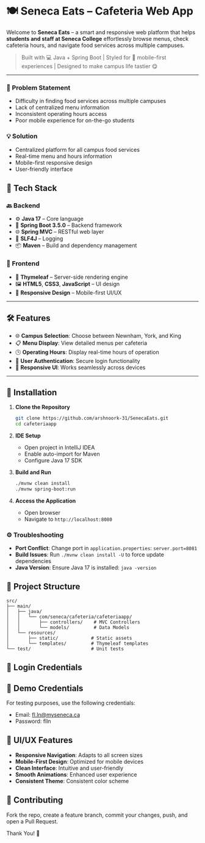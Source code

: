 # 🍽️ Seneca Eats – Cafeteria Web App

Welcome to **Seneca Eats** – a smart and responsive web platform that helps **students and staff at Seneca College** effortlessly browse menus, check cafeteria hours, and navigate food services across multiple campuses.

> Built with 💻 Java + Spring Boot | Styled for 📱 mobile-first experiences | Designed to make campus life tastier 😋

---

### 🎯 Problem Statement
- Difficulty in finding food services across multiple campuses
- Lack of centralized menu information
- Inconsistent operating hours access
- Poor mobile experience for on-the-go students

### 💡 Solution
- Centralized platform for all campus food services
- Real-time menu and hours information
- Mobile-first responsive design
- User-friendly interface

## 🚀 Tech Stack

### 🔙 Backend
- ⚙️ **Java 17** – Core language
- 🚀 **Spring Boot 3.5.0** – Backend framework
- 🌐 **Spring MVC** – RESTful web layer
- 🧰 **SLF4J** – Logging
- 📦 **Maven** – Build and dependency management

### 🎨 Frontend
- 🧩 **Thymeleaf** – Server-side rendering engine
- 🖼️ **HTML5**, **CSS3**, **JavaScript** – UI design
- 📱 **Responsive Design** – Mobile-first UI/UX

---

## 🛠️ Features

- 🌐 **Campus Selection**: Choose between Newnham, York, and King
- 📋 **Menu Display**: View detailed menus per cafeteria
- 🕒 **Operating Hours**: Display real-time hours of operation
- 🔐 **User Authentication**: Secure login functionality
- 📱 **Responsive UI**: Works seamlessly across devices

---

## 🔧 Installation

1. **Clone the Repository**
   ```bash
   git clone https://github.com/arshnoork-31/SenecaEats.git
   cd cafeteriaapp
   ```

2. **IDE Setup**
   - Open project in IntelliJ IDEA
   - Enable auto-import for Maven
   - Configure Java 17 SDK

3. **Build and Run**
   ```bash
   ./mvnw clean install
   ./mvnw spring-boot:run
   ```

4. **Access the Application**
   - Open browser
   - Navigate to `http://localhost:8080`

### ⚙️ Troubleshooting

- **Port Conflict**: Change port in `application.properties`: `server.port=8081`
- **Build Issues**: Run `./mvnw clean install -U` to force update dependencies
- **Java Version**: Ensure Java 17 is installed: `java -version`

## 📁 Project Structure

```
src/
├── main/
│   ├── java/
│   │   └── com/seneca/cafeteria/cafeteriaapp/
│   │       ├── controllers/    # MVC Controllers
│   │       └── models/         # Data Models
│   └── resources/
│       ├── static/            # Static assets
│       └── templates/         # Thymeleaf templates
└── test/                      # Unit tests
```

## 🔑 Login Credentials

## 🔑 Demo Credentials

For testing purposes, use the following credentials:
- Email: fl.ln@myseneca.ca
- Password: flln 

## 🎨 UI/UX Features

- **Responsive Navigation**: Adapts to all screen sizes
- **Mobile-First Design**: Optimized for mobile devices
- **Clean Interface**: Intuitive and user-friendly
- **Smooth Animations**: Enhanced user experience
- **Consistent Theme**: Consistent color scheme

## 🤝 Contributing

Fork the repo, create a feature branch, commit your changes, push, and open a Pull Request.

Thank You! 👋 